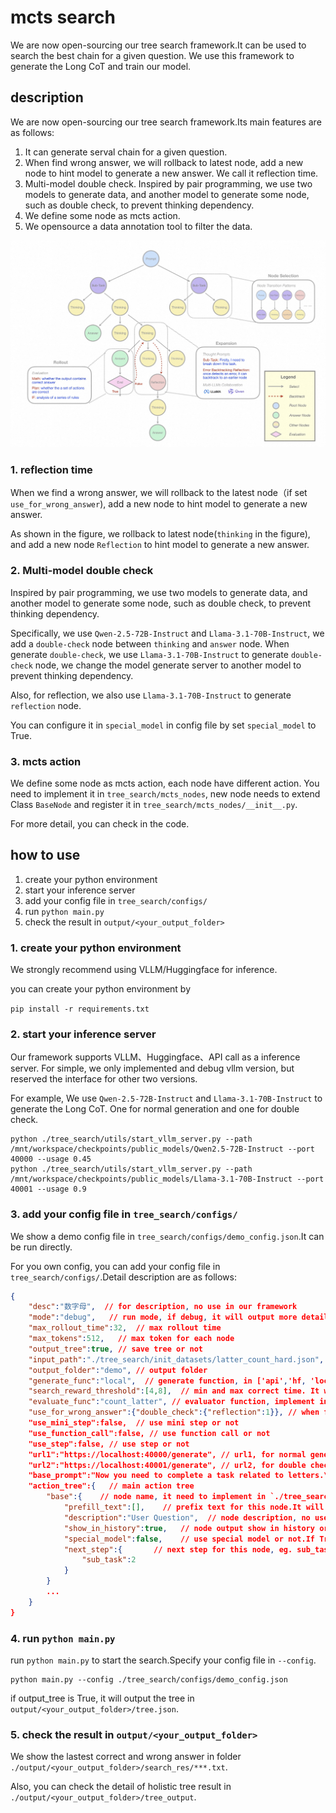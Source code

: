 # mcts search

We are now open-sourcing our tree search framework.It can be used to search the best chain for a given question.
We use this framework to generate the Long CoT and train our model.

## description

We are now open-sourcing our tree search framework.Its main features are as follows:
1. It can generate serval chain for a given question.
2. When find wrong answer, we will rollback to latest node, add a new node to hint model to generate a new answer. We call it reflection time.
3. Multi-model double check. Inspired by pair programming, we use two models to generate data, and another model to generate some node, such as double check, to prevent thinking dependency.
4. We define some node as mcts action.
5. We opensource a data annotation tool to filter the data.

<img src="/assets/cot_in_code.jpg"/>


### 1. reflection time

When we find a wrong answer, we will rollback to the latest node（if set `use_for_wrong_answer`), add a new node to hint model to generate a new answer.

As shown in the figure, we rollback to latest node(`thinking` in the figure), and add a new node `Reflection` to hint model to generate a new answer.


### 2. Multi-model double check

Inspired by pair programming, we use two models to generate data, and another model to generate some node, such as double check, to prevent thinking dependency.

Specifically, we use `Qwen-2.5-72B-Instruct` and `Llama-3.1-70B-Instruct`, we add a `double-check` node between `thinking` and `answer` node. When generate `double-check`, 
we use `Llama-3.1-70B-Instruct` to generate `double-check` node, we change the model generate server to another model to prevent thinking dependency.

Also, for reflection, we also use `Llama-3.1-70B-Instruct` to generate `reflection` node.

You can configure it in `special_model` in config file by set `special_model` to True.

### 3. mcts action

We define some node as mcts action, each node have different action. You need to implement it in `tree_search/mcts_nodes`, new node needs to extend Class `BaseNode` 
and register it in `tree_search/mcts_nodes/__init__.py`.


For more detail, you can check in the code.

## how to use

1. create your python environment
2. start your inference server
3. add your config file in `tree_search/configs/`
4. run `python main.py`
5. check the result in `output/<your_output_folder>`


### 1. create your python environment

We strongly recommend using VLLM/Huggingface for inference.

you can create your python environment by

`pip install -r requirements.txt`

### 2. start your inference server

Our framework supports VLLM、Huggingface、API call as a inference server. For simple, we only implemented and debug vllm version, 
but reserved the interface for other two versions.

For example, We use `Qwen-2.5-72B-Instruct` and `Llama-3.1-70B-Instruct` to generate the Long CoT.
One for normal generation and one for double check.

```commandline
python ./tree_search/utils/start_vllm_server.py --path /mnt/workspace/checkpoints/public_models/Qwen2.5-72B-Instruct --port 40000 --usage 0.45
python ./tree_search/utils/start_vllm_server.py --path /mnt/workspace/checkpoints/public_models/Llama-3.1-70B-Instruct --port 40001 --usage 0.9
```

### 3. add your config file in `tree_search/configs/`

We show a demo config file in `tree_search/configs/demo_config.json`.It can be run directly.


For you own config, you can add your config file in `tree_search/configs/`.Detail description are as follows:

```json
{
    "desc":"数字母",  // for description, no use in our framework
    "mode":"debug",   // run mode, if debug, it will output more detail log
    "max_rollout_time":32,  // max rollout time
    "max_tokens":512,   // max token for each node
    "output_tree":true, // save tree or not
    "input_path":"./tree_search/init_datasets/latter_count_hard.json",  // input path
    "output_folder":"demo", // output folder
    "generate_func":"local",  // generate function, in ['api','hf, 'local']
    "search_reward_threshold":[4,8],  // min and max correct time. It will make sure it have at least 4 correct answer in 32 times rollout and at most 8 correct answer in 32 times rollout.
    "evaluate_func":"count_latter", // evaluator function, implement in `tree_search/utils/evaluator.py`
    "use_for_wrong_answer":{"double_check":{"reflection":1}}, // when find a wrong answer, use double check. if don't need, set it to {}
    "use_mini_step":false,  // use mini step or not
    "use_function_call":false, // use function call or not
    "use_step":false, // use step or not
    "url1":"https://localhost:40000/generate", // url1, for normal generation
    "url2":"https://localhost:40001/generate", // url2, for double check
    "base_prompt":"Now you need to complete a task related to letters.\nFirst, you need to break down the task in <sub-task>, and your breakdown should be as detailed as possible, considering verification and correction.\nIn <thinking>, you need to complete the tasks broken down in subtask, with one sub-task per <thinking>. For example, if you breakdown into 3 sub-tasks, you need to output 3 <thinking> to complete each of these steps. You need to thinking carefully, you need to do split the string and compute *letter by letter*.\nIn <double-check>, ensure that the steps in <thinking> are correct, including but not limited to word spelling and calculations. If you find errors, you need to clearly point them out.\nIn <reflection>, correct your mistakes and provide the correct answer.\nIn <answer>, output your answer, and the answer should be clearly stated in boxed{xx}.\nNote that these tags cannot be nested, but they can be sequential, so try to keep actions within tags atomic.\n\nNow the question is: ",
    "action_tree":{   // main action tree
        "base":{    // node name, it need to implement in `./tree_search/mcts_nodes`.Same to file name. eg. base -> base_node.py
            "prefill_text":[],    // prefix text for this node.It will add to the end of node input.If multiple, it will be randomly selected
            "description":"User Question",  // node description, no use in our framework
            "show_in_history":true,   // node output show in history or not
            "special_model":false,    // use special model or not.If True, the model will be set to args.url2,default is args.url1
            "next_step":{       // next step for this node, eg. sub_task=2 means will generate 2 sub_task nodes
                "sub_task":2
            }
        }
        ...
    }
}

```


### 4. run `python main.py`

run `python main.py` to start the search.Specify your config file in `--config`.

```commandline
python main.py --config ./tree_search/configs/demo_config.json
```
if output_tree is True, it will output the tree in `output/<your_output_folder>/tree.json`.


### 5. check the result in `output/<your_output_folder>`

We show the lastest correct and wrong answer in folder `./output/<your_output_folder>/search_res/***.txt`.

Also, you can check the detail of holistic tree result in `./output/<your_output_folder>/tree_output`.
